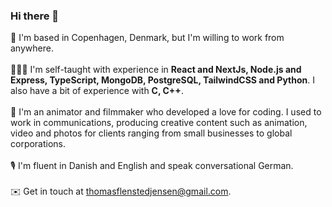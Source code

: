 ### Hi there 👋
📍 I'm based in Copenhagen, Denmark, but I'm willing to work from anywhere. <br><br>
🧑🏼‍💻 I'm self-taught with experience in **React and NextJs, Node.js and Express, TypeScript, MongoDB, PostgreSQL, TailwindCSS and Python**. I also have a bit of experience with **C, C++**. <br><br>
🎥 I'm an animator and filmmaker who developed a love for coding. I used to work in communications, producing creative content such as animation, video and photos for clients ranging from small businesses to global corporations.<br><br>
🎙️ I'm fluent in Danish and English and speak conversational German. <br><br>
✉️ Get in touch at thomasflenstedjensen@gmail.com.
